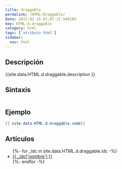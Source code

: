 ```yaml
---
title: draggable
permalink: /HTML/draggable/
date: 2021-02-15 01:07:21.548189
key: HTML.d.draggable
category: html
tags: ['atributo html']
sidebar: 
  nav: html
---
```


## Descripción
{{site.data.HTML.d.draggable.description }}

## Sintaxis
~~~html
~~~

## Ejemplo
~~~java
{{ site.data.HTML.d.draggable.code}}
~~~

## Artículos
<ul>
{%- for _ldc in site.data.HTML.d.draggable.ldc -%}
   <li>
       <a href="{{_ldc['url'] }}">{{ _ldc['nombre'] }}</a>
   </li>
{%- endfor -%}
</ul>
